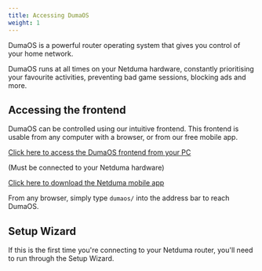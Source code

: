 ```yaml
---
title: Accessing DumaOS
weight: 1
---
```


DumaOS is a powerful router operating system that gives you control of your home network.

DumaOS runs at all times on your Netduma hardware, constantly prioritising your favourite activities, preventing bad game sessions, blocking ads and more.

## Accessing the frontend

DumaOS can be controlled using our intuitive frontend. This frontend is usable from any computer with a browser, or from our free mobile app.

[Click here to access the DumaOS frontend from your PC](http://dumaos/)

(Must be connected to your Netduma hardware)

[Click here to download the Netduma mobile app](https://mobile.dumaos.com/)

From any browser, simply type `dumaos/` into the address bar to reach DumaOS.

## Setup Wizard

If this is the first time you're connecting to your Netduma router, you'll need to run through the Setup Wizard.
